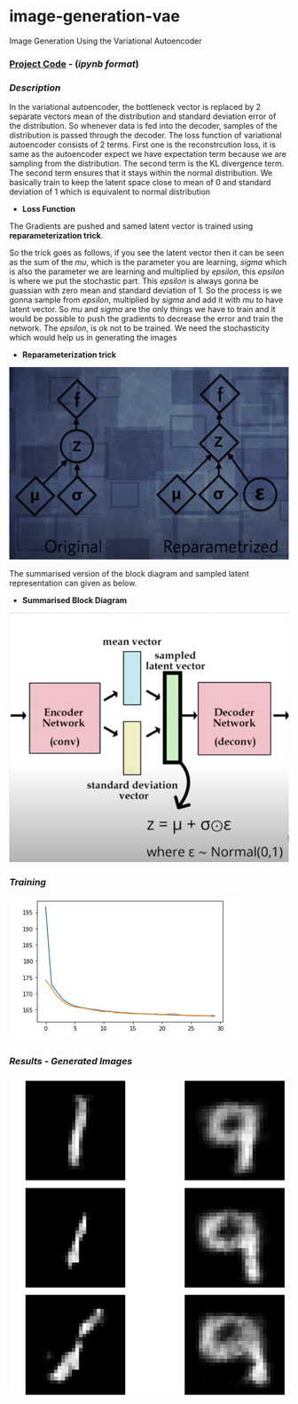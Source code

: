 # image-generation-vae
Image Generation Using the Variational Autoencoder

### [Project Code](https://github.com/Praveenk8051/image-generation-vae/blob/main/vae_generative_models) - (_ipynb format_)


### ***Description***


In the variational autoencoder, the bottleneck vector is replaced by 2 separate vectors mean of the distribution and standard deviation error of the distribution.  So whenever data is fed into the decoder, samples of the distribution is passed through the decoder. The loss function of variational autoencoder consists of 2 terms. First one is the reconstrcution loss, it is same as the autoencoder expect we have expectation term because we are sampling from the distribution. The second term is the KL divergence term. The second term ensures that it stays within the normal distribution. We basically train to keep the latent space close to mean of 0 and standard deviation of 1 which is equivalent to normal distribution

* **Loss Function**

The Gradients are pushed and samed latent vector is trained using **reparameterization trick**.

So the trick goes as follows, if you see the latent vector then it can be seen as the sum of the _mu_, which is the parameter you are learning, _sigma_ which is also the parameter we are learning and multiplied by _epsilon_, this _epsilon_ is where we put the stochastic part. This _epsilon_ is always gonna be guassian with zero mean and standard deviation of 1. So the process is we gonna sample from _epsilon_, multiplied by _sigma_ and add it with _mu_ to have latent vector. So _mu_ and _sigma_ are the only things we have to train and it would be possible to push the gradients to decrease the error and train the network. The _epsilon_, is ok not to be trained. We need the stochasticity which would help us in generating the images

* **Reparameterization trick**

![image](/images/reparameter.png)


The summarised version of the block diagram and sampled latent representation can given as below.

* **Summarised Block Diagram**


![image](/images/summarised.png)

### ***Training***
![image](/images/training.png)



### ***Results - Generated Images***
![image](/images/generated_images.png)